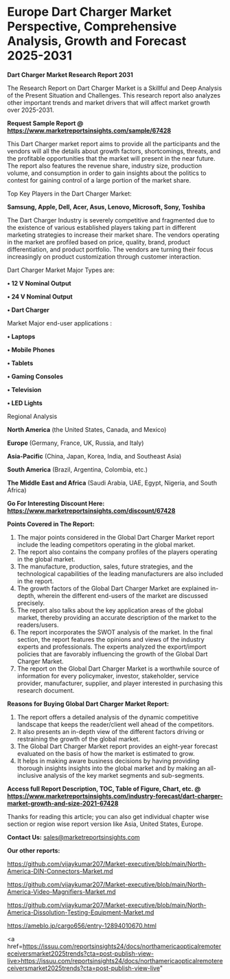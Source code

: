 # Europe Dart Charger Market Perspective, Comprehensive Analysis, Growth and Forecast 2025-2031

<strong>Dart Charger Market Research Report 2031</strong>

The Research Report on Dart Charger Market is a Skillful and Deep Analysis of the Present Situation and Challenges. This research report also analyzes other important trends and market drivers that will affect market growth over 2025-2031.

<strong>Request Sample Report @ <a href=https://www.marketreportsinsights.com/sample/67428>https://www.marketreportsinsights.com/sample/67428</a></strong>

This Dart Charger market report aims to provide all the participants and the vendors will all the details about growth factors, shortcomings, threats, and the profitable opportunities that the market will present in the near future. The report also features the revenue share, industry size, production volume, and consumption in order to gain insights about the politics to contest for gaining control of a large portion of the market share.

Top Key Players in the Dart Charger Market:

<strong>Samsung, Apple, Dell, Acer, Asus, Lenovo, Microsoft, Sony, Toshiba</strong>

The Dart Charger Industry is severely competitive and fragmented due to the existence of various established players taking part in different marketing strategies to increase their market share. The vendors operating in the market are profiled based on price, quality, brand, product differentiation, and product portfolio. The vendors are turning their focus increasingly on product customization through customer interaction.

Dart Charger Market Major Types are:

<strong>• 12 V Nominal Output

• 24 V Nominal Output

• Dart Charger</strong>

Market Major end-user applications :

<strong>• Laptops

• Mobile Phones

• Tablets

• Gaming Consoles

• Television

• LED Lights </strong>

Regional Analysis

</u><strong><b>North America</b></strong> (the United States, Canada, and Mexico)

<strong><b>Europe </b></strong>(Germany, France, UK, Russia, and Italy)

<strong><b>Asia-Pacific</b></strong> (China, Japan, Korea, India, and Southeast Asia)

<strong><b>South America</b></strong> (Brazil, Argentina, Colombia, etc.)

<strong><b>The Middle East and Africa</b></strong> (Saudi Arabia, UAE, Egypt, Nigeria, and South Africa)

<strong>Go For Interesting Discount Here: <a href=https://www.marketreportsinsights.com/discount/67428>https://www.marketreportsinsights.com/discount/67428</a></strong>

<strong>Points Covered in The Report:</strong>
<ol>
  <li>The major points considered in the Global Dart Charger Market report include the leading competitors operating in the global market.</li>
  <li>The report also contains the company profiles of the players operating in the global market.</li>
  <li>The manufacture, production, sales, future strategies, and the technological capabilities of the leading manufacturers are also included in the report.</li>
  <li>The growth factors of the Global Dart Charger Market are explained in-depth, wherein the different end-users of the market are discussed precisely.</li>
  <li>The report also talks about the key application areas of the global market, thereby providing an accurate description of the market to the readers/users.</li>
  <li>The report incorporates the SWOT analysis of the market. In the final section, the report features the opinions and views of the industry experts and professionals. The experts analyzed the export/import policies that are favorably influencing the growth of the Global Dart Charger Market.</li>
  <li>The report on the Global Dart Charger Market is a worthwhile source of information for every policymaker, investor, stakeholder, service provider, manufacturer, supplier, and player interested in purchasing this research document.</li>
</ol>
<strong>Reasons for Buying Global Dart Charger Market Report:</strong>

<ol>
  <li>The report offers a detailed analysis of the dynamic competitive landscape that keeps the reader/client well ahead of the competitors.</li>
  <li>It also presents an in-depth view of the different factors driving or restraining the growth of the global market.</li>
  <li>The Global Dart Charger Market report provides an eight-year forecast evaluated on the basis of how the market is estimated to grow.</li>
  <li>It helps in making aware business decisions by having providing thorough insights insights into the global market and by making an all-inclusive analysis of the key market segments and sub-segments.</li>
</ol>
<strong>Access full Report Description, TOC, Table of Figure, Chart, etc. @ <a href=https://www.marketreportsinsights.com/industry-forecast/dart-charger-market-growth-and-size-2021-67428>https://www.marketreportsinsights.com/industry-forecast/dart-charger-market-growth-and-size-2021-67428</a></strong>


Thanks for reading this article; you can also get individual chapter wise section or region wise report version like Asia, United States, Europe.

<strong>Contact Us:</strong>
sales@marketreportsinsights.com

<strong>Our other reports:</strong>

<a href=https://github.com/vijaykumar207/Market-executive/blob/main/North-America-DIN-Connectors-Market.md>https://github.com/vijaykumar207/Market-executive/blob/main/North-America-DIN-Connectors-Market.md</a>

<a href=https://github.com/vijaykumar207/Market-executive/blob/main/North-America-Video-Magnifiers-Market.md>https://github.com/vijaykumar207/Market-executive/blob/main/North-America-Video-Magnifiers-Market.md</a>

<a href=https://github.com/vijaykumar207/Market-executive/blob/main/North-America-Dissolution-Testing-Equipment-Market.md>https://github.com/vijaykumar207/Market-executive/blob/main/North-America-Dissolution-Testing-Equipment-Market.md</a>

<a href=https://ameblo.jp/cargo656/entry-12894010670.html>https://ameblo.jp/cargo656/entry-12894010670.html</a>

<a href=https://issuu.com/reportsinsights24/docs/northamericaopticalremotereceiversmarket2025trends?cta=post-publish-view-live>https://issuu.com/reportsinsights24/docs/northamericaopticalremotereceiversmarket2025trends?cta=post-publish-view-live</a>"

